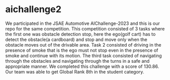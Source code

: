 # aichallenge2
We participated in the JSAE Automotive AIChallenge-2023 and this is our repo for the same competition. 
This competition consisted of 3 tasks where the first one was obstacle detection stop, here the ego(golf cart) has to detect the obstacle(a cardboard) and stop and move only when the obstacle moves out of the drivable area. 
Task 2 consisted of driving in the presence of smoke that is the ego must not stop even in the presence of smoke and continue with its motion.
The third task consisted of navigating through the obstacles and navigating through the turns in a safe and appropriate manner. We completed this challenge with a score of 130.86.
Our team was able to get Global Rank 8th in the student category.
